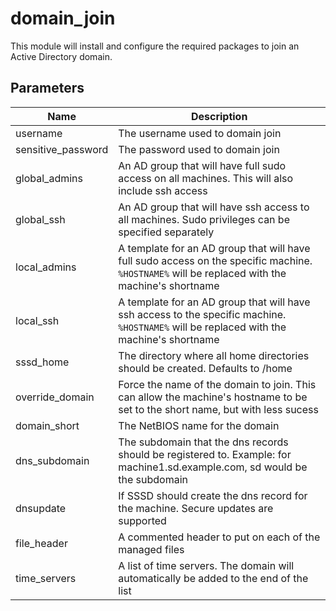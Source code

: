 # domain_join

This module will install and configure the required packages to join an Active Directory domain.

## Parameters
| Name | Description |
|---|---|
| username | The username used to domain join |
| sensitive_password | The password used to domain join |
| global_admins | An AD group that will have full sudo access on all machines. This will also include ssh access |
| global_ssh | An AD group that will have ssh access to all machines. Sudo privileges can be specified separately |
| local_admins | A template for an AD group that will have full sudo access on the specific machine. `%HOSTNAME%` will be replaced with the machine's shortname |
| local_ssh | A template for an AD group that will have ssh access to the specific machine. `%HOSTNAME%` will be replaced with the machine's shortname |
| sssd_home | The directory where all home directories should be created. Defaults to /home |
| override_domain | Force the name of the domain to join. This can allow the machine's hostname to be set to the short name, but with less sucess |
| domain_short | The NetBIOS name for the domain
| dns_subdomain | The subdomain that the dns records should be registered to.  Example: for machine1.sd.example.com, sd would be the subdomain |
| dnsupdate | If SSSD should create the dns record for the machine. Secure updates are supported |
| file_header | A commented header to put on each of the managed files |
| time_servers | A list of time servers. The domain will automatically be added to the end of the list |